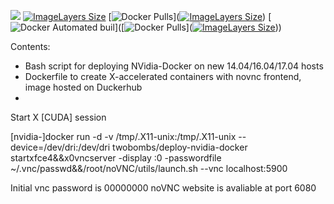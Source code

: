 ![](https://img.shields.io/docker/build/jrottenberg/ffmpeg.svg)
[![ImageLayers Size](https://img.shields.io/imagelayers/image-size/_/ubuntu/latest.svg)](https://hub.docker.com/r/twobombs/deploy-nvidia-docker/)
[![Docker Pulls](https://img.shields.io/docker/pulls/mashape/kong.svg)]([![ImageLayers Size](https://img.shields.io/imagelayers/image-size/_/ubuntu/latest.svg)](https://hub.docker.com/r/twobombs/deploy-nvidia-docker/))
[![Docker Automated buil](https://img.shields.io/docker/automated/jrottenberg/ffmpeg.svg)]([![Docker Pulls](https://img.shields.io/docker/pulls/mashape/kong.svg)]([![ImageLayers Size](https://img.shields.io/imagelayers/image-size/_/ubuntu/latest.svg)](https://hub.docker.com/r/twobombs/deploy-nvidia-docker/)))
![]()

Contents:

- Bash script for deploying NVidia-Docker on new 14.04/16.04/17.04 hosts
- Dockerfile to create X-accelerated containers with novnc frontend, image hosted on Duckerhub
- 

Start X [CUDA] session

[nvidia-]docker run -d -v /tmp/.X11-unix:/tmp/.X11-unix --device=/dev/dri:/dev/dri twobombs/deploy-nvidia-docker startxfce4&&x0vncserver -display :0 -passwordfile ~/.vnc/passwd&&/root/noVNC/utils/launch.sh --vnc localhost:5900

Initial vnc password is 00000000
noVNC website is avaliable at port 6080
